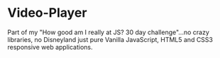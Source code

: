 # Video-Player
Part of my "How good am I really at JS? 30 day challenge"...no crazy libraries, no Disneyland just pure Vanilla JavaScript, HTML5 and CSS3 responsive web applications.
